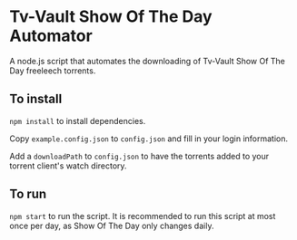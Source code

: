 # Tv-Vault Show Of The Day Automator

A node.js script that automates the downloading of Tv-Vault Show Of The Day freeleech torrents.

## To install

`npm install` to install dependencies.

Copy `example.config.json` to `config.json` and fill in your login information.

Add a `downloadPath` to `config.json` to have the torrents added to your torrent client's watch directory.

## To run

`npm start` to run the script. It is recommended to run this script at most once per day, as Show Of The Day only changes daily.
